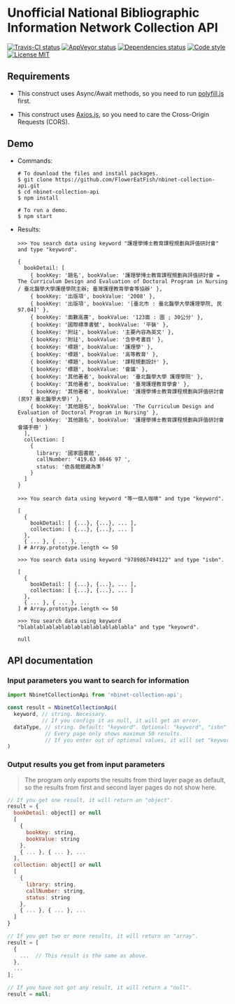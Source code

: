 # Unofficial National Bibliographic Information Network Collection API

[![Travis-CI status](https://travis-ci.com/FlowerEatFish/nbinet-api.svg?branch=master)](https://travis-ci.com/FlowerEatFish/nbinet-api/builds)
[![AppVeyor status](https://ci.appveyor.com/api/projects/status/uwap6s2c4ga8x4jl/branch/master?svg=true)](https://ci.appveyor.com/project/FlowerEatFish/nbinet-api/history)
[![Dependencies status](https://david-dm.org/FlowerEatFish/nbinet-api/status.svg)](https://david-dm.org/FlowerEatFish/nbinet-api)
[![Code style](https://img.shields.io/badge/code_style-standard-brightgreen.svg)](https://standardjs.com)
[![License MIT](https://img.shields.io/badge/license-MIT-blue.svg)](https://opensource.org/licenses/MIT)

## Requirements

- This construct uses Async/Await methods, so you need to run [polyfill.js](https://polyfill.io/v2/docs/) first.

- This construct uses [Axios.js](https://github.com/axios/axios), so you need to care the Cross-Origin Requests (CORS).

## Demo

- Commands:

  ```shell
  # To download the files and install packages.
  $ git clone https://github.com/FlowerEatFish/nbinet-collection-api.git
  $ cd nbinet-collection-api
  $ npm install

  # To run a demo.
  $ npm start
  ```

- Results:

  ```shell
  >>> You search data using keyword "護理學博士教育課程規劃與評值研討會" and type "keyword".

  {
    bookDetail: [
      { bookKey: '題名', bookValue: '護理學博士教育課程規劃與評值研討會 = The Curriculum Design and Evaluation of Doctoral Program in Nursing / 臺北醫學大學護理學院主辦; 臺灣護理教育學會等協辦' },
      { bookKey: '出版項', bookValue: '2008' },
      { bookKey: '出版項', bookValue: '[臺北市 : 臺北醫學大學護理學院, 民97.04]' },
      { bookKey: '面數高廣', bookValue: '123面 : 圖 ; 30公分' },
      { bookKey: '國際標準書號', bookValue: '平裝' },
      { bookKey: '附註', bookValue: '主要內容為英文' },
      { bookKey: '附註', bookValue: '含參考書目' },
      { bookKey: '標題', bookValue: '護理學' },
      { bookKey: '標題', bookValue: '高等教育' },
      { bookKey: '標題', bookValue: '課程規劃設計' },
      { bookKey: '標題', bookValue: '會議' },
      { bookKey: '其他著者', bookValue: '臺北醫學大學 護理學院' },
      { bookKey: '其他著者', bookValue: '臺灣護理教育學會' },
      { bookKey: '其他著者', bookValue: '護理學博士教育課程規劃與評值研討會 (民97 臺北醫學大學)' },
      { bookKey: '其他題名', bookValue: 'The Curriculum Design and Evaluation of Doctoral Program in Nursing' },
      { bookKey: '其他題名', bookValue: '護理學博士教育課程規劃與評值研討會會議手冊' }
    ],
    collection: [
      {
        library: '國家圖書館',
        callNumber: '419.63 8646 97 ',
        status: '依各館館藏為準'
      }
    ]
  }
  ```

  ```shell
  >>> You search data using keyword "等一個人咖啡" and type "keyword".

  [
    {
      bookDetail: [ {...}, {...}, ... ],
      collection: [ {...}, {...}, ... ]
    },
    { ... }, { ... }, ...
  ] # Array.prototype.length <= 50
  ```

  ```shell
  >>> You search data using keyword "9789867494122" and type "isbn".

  [
    {
      bookDetail: [ {...}, {...}, ... ],
      collection: [ {...}, {...}, ... ]
    },
    { ... }, { ... }, ...
  ] # Array.prototype.length <= 50
  ```

  ```shell
  >>> You search data using keyword "blablablablablablablablablablablabla" and type "keyowrd".

  null
  ```

## API documentation

### Input parameters you want to search for information

  ```js
  import NbinetCollectionApi from 'nbinet-collection-api';

  const result = NbinetCollectionApi(
    keyword, // string. Necessary.
             // If you configs it as null, it will get an error.
    dataType, // string. Default: "keyword". Optional: "keyword", "isbn".
              // Every page only shows maximum 50 results.
              // If you enter out of optional values, it will set "keyword".
  )
  ```

### Output results you get from input parameters

> The program only exports the results from third layer page as default, so the results from first and second layer pages do not show here.

  ```js
  // If you get one result, it will return an "object".
  result = {
    bookDetail: object[] or null
    [
      {
        bookKey: string,
        bookValue: string
      },
      { ... }, { ... }, ...
    ],
    collection: object[] or null
    [
      {
        library: string,
        callNumber: string,
        status: string
      },
      { ... }, { ... }, ...
    ]
  }

  // If you get two or more results, it will return an "array".
  result = [
    {
      ...  // This result is the same as above.
    },
    ...
  ];

  // If you have not got any result, it will return a "null".
  result = null;
  ```
